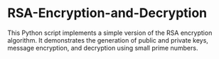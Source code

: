 # RSA-Encryption-and-Decryption
This Python script implements a simple version of the RSA encryption algorithm. It demonstrates the generation of public and private keys, message encryption, and decryption using small prime numbers.
